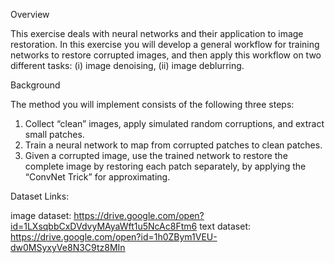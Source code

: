 Overview

This exercise deals with neural networks and their application to image restoration. In this exercise you
will develop a general workflow for training networks to restore corrupted images, and then apply this
workflow on two different tasks: (i) image denoising, (ii) image deblurring.

Background

The method you will implement consists of the following three steps:
1. Collect “clean” images, apply simulated random corruptions, and extract small patches.
2. Train a neural network to map from corrupted patches to clean patches.
3. Given a corrupted image, use the trained network to restore the complete image by restoring each
patch separately, by applying the “ConvNet Trick” for approximating.


Dataset Links:

image dataset: https://drive.google.com/open?id=1LXsqbbCxDVdvyMAyaWft1u5NcAc8Ftm6
text dataset:  https://drive.google.com/open?id=1h0ZBym1VEU-dw0MSyxyVe8N3C9tz8MIn

